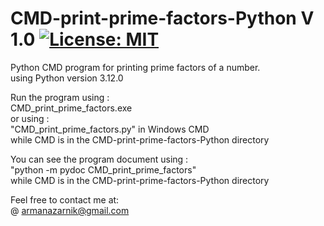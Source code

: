 # CMD-print-prime-factors-Python V 1.0 [![License: MIT](https://img.shields.io/badge/License-MIT-yellow.svg)](https://opensource.org/licenses/MIT) 
Python CMD program for printing prime factors of a number.   
using Python version 3.12.0  
  
Run the program using :  
CMD_print_prime_factors.exe  
or using :  
"CMD_print_prime_factors.py" in Windows CMD  
while CMD is in the CMD-print-prime-factors-Python directory  

You can see the program document using :  
"python -m pydoc CMD_print_prime_factors"  
 while CMD is in the CMD-print-prime-factors-Python directory  
  
Feel free to contact me at:  
@ armanazarnik@gmail.com

